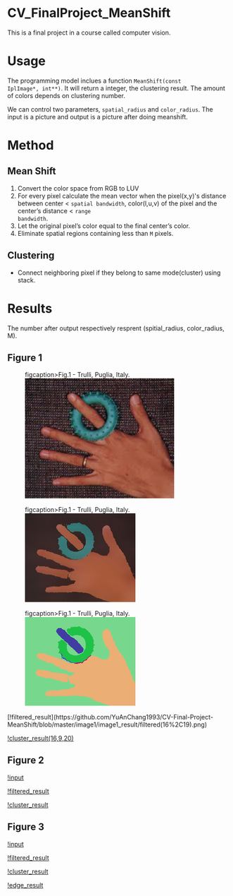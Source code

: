 # CV_FinalProject_MeanShift 
This is a final project in a course called computer vision.
# Usage #
The programming model inclues a function <code>MeanShift(const IplImage*, int**)</code>. It will return a integer, the clustering result. The amount of colors depends on clustering number.

We can control two parameters, <code>spatial_radius</code> and <code>color_radius</code>. The input is a picture and output is a picture after doing meanshift.
# Method #
## Mean Shift ##
1. Convert the color space from RGB to LUV
2. For every pixel calculate the mean vector when the pixel(x,y)'s distance between center < <code>spatial bandwidth</code>, color(l,u,v) of the pixel and the center’s distance < <code>range bandwidth</code>.
3. Let the original pixel’s color equal to the final center’s color.
4. Eliminate spatial regions containing less than <code>M</code> pixels.
## Clustering ##
- Connect neighboring pixel if they belong to same mode(cluster) using stack.

# Results #
The number after output respectively resprent (spitial_radius, color_radius, M).
## Figure 1 ##
<p float="left">
  <figure>
  figcaption>Fig.1 - Trulli, Puglia, Italy.</figcaption>
  <img src="https://github.com/YuAnChang1993/CV-Final-Project-MeanShift/blob/master/image1/image1.jpg" width = "80%"/>
  </figure>
  <figure>
  figcaption>Fig.1 - Trulli, Puglia, Italy.</figcaption>
  <img src="https://github.com/YuAnChang1993/CV-Final-Project-MeanShift/blob/master/image1/image1_result/filtered(16%2C19).png"/>
  </figure>
  <figure>
  figcaption>Fig.1 - Trulli, Puglia, Italy.</figcaption>
  <img src="https://github.com/YuAnChang1993/CV-Final-Project-MeanShift/blob/master/image1/image1_result/cluster(16%2C19).png"/>
  </figure>
</p>
[!filtered_result](https://github.com/YuAnChang1993/CV-Final-Project-MeanShift/blob/master/image1/image1_result/filtered(16%2C19).png)

[!cluster_result(16,9,20)](https://github.com/YuAnChang1993/CV-Final-Project-MeanShift/blob/master/image1/image1_result/cluster(16%2C19).png)
## Figure 2 ##
[!input](https://github.com/YuAnChang1993/CV-Final-Project-MeanShift/blob/master/image2/image2.jpg)

[!filtered_result](https://github.com/YuAnChang1993/CV-Final-Project-MeanShift/blob/master/image2/image2_result/filtered.png)

[!cluster_result](https://github.com/YuAnChang1993/CV-Final-Project-MeanShift/blob/master/image2/image2_result/cluster.png)
## Figure 3 ##
[!input](https://github.com/YuAnChang1993/CV-Final-Project-MeanShift/blob/master/image3/image3.jpg)

[!filtered_result](https://github.com/YuAnChang1993/CV-Final-Project-MeanShift/blob/master/image3/image3_result/filtered.png)

[!cluster_result](https://github.com/YuAnChang1993/CV-Final-Project-MeanShift/blob/master/image3/image3_result/cluster.png)

[!edge_result](https://github.com/YuAnChang1993/CV-Final-Project-MeanShift/blob/master/image3/image3_result/edge_result.png)



